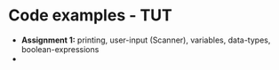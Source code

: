 # Code examples - TUT

* **Assignment 1:** printing, user-input (Scanner), variables, data-types, boolean-expressions
* 

